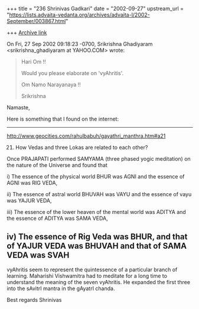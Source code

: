 +++
title = "236 Shrinivas Gadkari"
date = "2002-09-27"
upstream_url = "https://lists.advaita-vedanta.org/archives/advaita-l/2002-September/003867.html"

+++
[Archive link](https://lists.advaita-vedanta.org/archives/advaita-l/2002-September/003867.html)

On Fri, 27 Sep 2002 09:18:23 -0700, Srikrishna Ghadiyaram
<srikrishna_ghadiyaram at YAHOO.COM> wrote:

>Hari Om !!
>
>Would you please elaborate on 'vyAhritis'.
>
>Om Namo Narayanaya !!
>
>Srikrishna
>

Namaste,

Here is something that I found on the internet:

----------------------------------------------------------------------
http://www.geocities.com/rahulbabuh/gayathri_manthra.htm#a21

21. How Vedas and three Lokas are related to each other?

Once PRAJAPATI performed SAMYAMA (three phased yogic meditation) on the
nature of the Universe and found that

i) The essence of the physical world BHUR was AGNI and the essence of AGNI
was RIG VEDA,

ii) The essence of astral world BHUVAH was VAYU and the essence of vayu was
YAJUR VEDA,

iii) The essence of the lower heaven of the mental world was ADITYA and the
essence of ADITYA was SAMA VEDA,

iv) The essence of Rig Veda was BHUR, and that of YAJUR VEDA was BHUVAH and
that of SAMA VEDA was SVAH
---------------------------------------------------------------------------

vyAhritis seem to represent the quintessence of a particular branch of
learning. Maharishi Vishwamitra had to meditate for a long time to
understand the meaning of the seven vyAhritis. He expanded the first
three into the sAvitrI mantra in the gAyatrI chanda.

Best regards
Shrinivas

